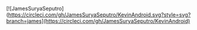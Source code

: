 [![JamesSuryaSeputro](https://circleci.com/gh/JamesSuryaSeputro/KevinAndroid.svg?style=svg?branch=james](https://circleci.com/gh/JamesSuryaSeputro/KevinAndroid)
